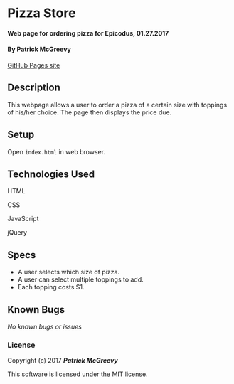 # Pizza Store

#### Web page for ordering pizza for Epicodus, 01.27.2017

#### By Patrick McGreevy

[GitHub Pages site](https://ptown-epicodus.github.io/pizza/)

## Description

This webpage allows a user to order a pizza of a certain size with toppings of his/her choice. The page then displays the price due.

## Setup

Open `index.html` in web browser.

## Technologies Used

HTML

CSS

JavaScript

jQuery

## Specs

* A user selects which size of pizza.
* A user can select multiple toppings to add.
* Each topping costs $1.

## Known Bugs

_No known bugs or issues_

### License

Copyright (c) 2017 _**Patrick McGreevy**_

This software is licensed under the MIT license.
